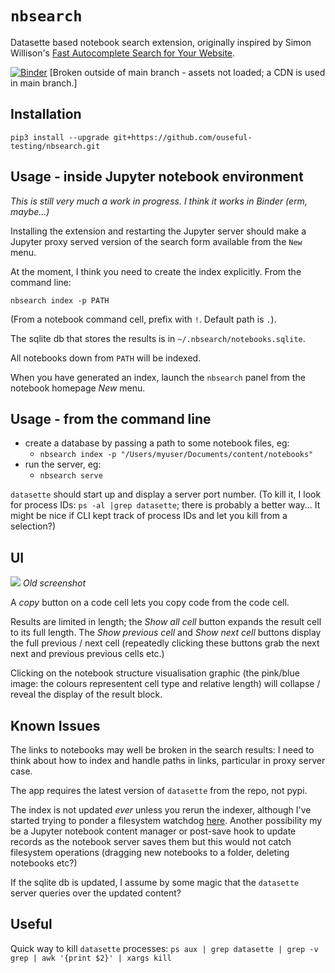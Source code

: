 # `nbsearch`
Datasette based notebook search extension, originally inspired by Simon Willison's [Fast Autocomplete Search for Your Website](https://24ways.org/2018/fast-autocomplete-search-for-your-website/).

[![Binder](https://mybinder.org/badge_logo.svg)](https://mybinder.org/v2/gh/ouseful-testing/nbsearch/main) [Broken outside of main branch - assets not loaded; a CDN is used in main branch.]

## Installation

`pip3 install --upgrade git+https://github.com/ouseful-testing/nbsearch.git`

## Usage - inside Jupyter notebook environment

*This is still very much a work in progress. I think it works in Binder (erm, maybe...)*

Installing the extension and restarting the Jupyter server should make a Jupyter proxy served version of the search form available from the `New` menu.

At the moment, I think you need to create the index explicitly. From the command line:

`nbsearch index -p PATH`

(From a notebook command cell, prefix with `!`. Default path is `.`).

The sqlite db that stores the results is in `~/.nbsearch/notebooks.sqlite`.

All notebooks down from `PATH` will be indexed. 

When you have generated an index, launch the `nbsearch` panel from the notebook homepage *New* menu.

## Usage - from the command line

- create a database by passing a path to some notebook files, eg:
  - `nbsearch index -p "/Users/myuser/Documents/content/notebooks"`
- run the server, eg:
  -  `nbsearch serve`

  
`datasette` should start up and display a server port number. (To kill it, I look for process IDs: `ps -al |grep datasette`; there is probably a better way... It  might be nice if CLI kept track of process IDs and let you kill from a selection?)


## UI

![](.images/nbsearch.png)
*Old screenshot*

A *copy* button on a code cell lets you copy code from the code cell.

Results are limited in length; the *Show all cell* button expands the result cell to its full length. The *Show previous cell* and *Show next cell* buttons display the full previous / next cell (repeatedly clicking these buttons grab the next next and previous previous cells etc.)

Clicking on the notebook structure visualisation graphic (the pink/blue image: the colours representent cell type and relative length) will collapse / reveal the display of the result block.


## Known Issues

The links to notebooks may well be broken in the search results: I need to think about how to index and handle paths in links, particular in proxy server case.

The app requires the latest version of `datasette` from the repo, not pypi.

The index is not updated *ever* unless you rerun the indexer, although I've started trying to ponder a filesystem watchdog [here](https://github.com/ouseful-testing/nbsearch/blob/main/nbsearch/nbwatchdog.py). Another possibility my be a Jupyter notebook content manager or post-save hook to update records as the notebook server saves them but this would not catch filesystem operations (dragging new notebooks to a folder, deleting notebooks etc?)

If the sqlite db is updated, I assume by some magic that the `datasette` server queries over the updated content?


## Useful

Quick way to kill `datasette` processes: `ps aux | grep datasette | grep -v grep | awk '{print $2}' | xargs kill`
